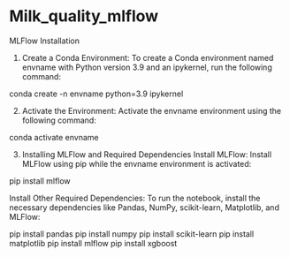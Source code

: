 # Milk_quality_mlflow
MLFlow Installation
1. Create a Conda Environment:
To create a Conda environment named envname with Python version 3.9 and an ipykernel, run the following command:

conda create -n envname python=3.9 ipykernel

2. Activate the Environment:
Activate the envname environment using the following command:

conda activate envname

3. Installing MLFlow and Required Dependencies
  Install MLFlow:
  Install MLFlow using pip while the envname environment is activated:

  pip install mlflow

  Install Other Required Dependencies:
  To run the notebook, install the necessary dependencies like Pandas, NumPy, scikit-learn, Matplotlib, and MLFlow:

  pip install pandas
  pip install numpy
  pip install scikit-learn
  pip install matplotlib
  pip install mlflow
  pip install xgboost
